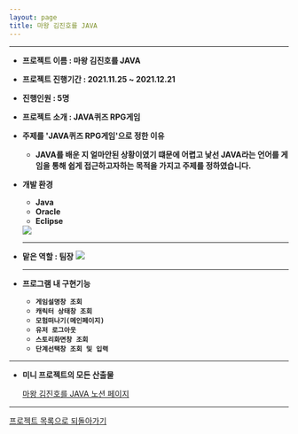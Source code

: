 ```yaml
---
layout: page
title: 마왕 김진호를 JAVA
---
```

***
  
- **프로젝트 이름 : 마왕 김진호를 JAVA**

- **프로젝트 진행기간 : 2021.11.25 ~ 2021.12.21**

- **진행인원 : 5명**

- **프로젝트 소개 : JAVA퀴즈 RPG게임**

- **주제를 'JAVA퀴즈 RPG게임'으로 정한 이유**
  - **JAVA를 배운 지 얼마안된 상황이였기 떄문에 어렵고 낯선 JAVA라는 언어를 게임을 통해 쉽게 접근하고자하는 목적을 가지고 주제를 정하였습니다.**  

- **개발 환경** 
  - **Java**
  - **Oracle** 
  - **Eclipse** 
  <img src="../img/miniTools.png">
  
  ***
  
- **맡은 역할 : 팀장**
  <img src="../img/semiWBS.png">
  
 
  ***
  
- **프로그램 내 구현기능**
  - **`게임설명창 조회`**
  - **`캐릭터 상태창 조회`**
  - **`모험떠나기(메인페이지)`**
  - **`유저 로그아웃`**
  - **`스토리화면창 조회`**
  - **`단계선택창 조회 및 입력`**  
  
***

- **미니 프로젝트의 모든 산출물**  

  [마왕 김진호를 JAVA 노션 페이지](https://sudden-milk-758.notion.site/JAVA-e5deb51e3f6740aa8a5d5697ef8b6673)

<!-- 
##### miniproject  
  [Mini Project 코드설명](miniprojectcode.md)   -->
  

***

[프로젝트 목록으로 되돌아가기](https://leesohyeon96.github.io/projects/)
